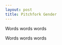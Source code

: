 ```yaml
---
layout: post
title: Pitchfork Gender
---
```


<script src="https://d3js.org/d3.v4.min.js"></script>
<script src="https://cdn.plot.ly/plotly-latest.min.js"></script>

Words words words

<div id='chart'></div>

Words words words

<script type='module' src='/js/pitchfork-gender.js'></script>

